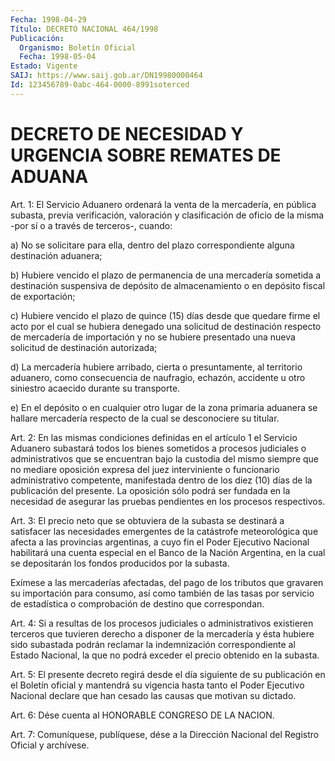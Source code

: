 ```yaml
---
Fecha: 1998-04-29
Título: DECRETO NACIONAL 464/1998
Publicación:
  Organismo: Boletín Oficial
  Fecha: 1998-05-04
Estado: Vigente
SAIJ: https://www.saij.gob.ar/DN19980000464
Id: 123456789-0abc-464-0000-8991soterced
---
```

# DECRETO DE NECESIDAD Y URGENCIA SOBRE REMATES DE ADUANA

<a id="1"></a>
Art. 1: El  Servicio  Aduanero  ordenará  la  venta  de  la mercadería,  en  pública subasta, previa verificación, valoración y clasificación  de oficio  de  la  misma  -por  sí  o  a  través  de terceros-, cuando:

a) No se solicitare  para  ella,  dentro  del plazo correspondiente alguna destinación aduanera;

b)  Hubiere  vencido  el  plazo de permanencia  de  una  mercadería sometida a destinación suspensiva  de  depósito de almacenamiento o en depósito fiscal de exportación;

c) Hubiere vencido el plazo de quince (15)  días  desde que quedare firme  el  acto  por  el cual se hubiera denegado una solicitud  de destinación respecto de  mercadería  de importación y no se hubiere presentado    una  nueva  solicitud  de  destinación    autorizada;

d) La mercadería  hubiere  arribado,  cierta  o  presuntamente,  al territorio  aduanero,  como  consecuencia  de  naufragio,  echazón, accidente    u   otro  siniestro  acaecido  durante  su  transporte.

e) En el depósito  o  en  cualquier  otro lugar de la zona primaria aduanera se hallare mercadería respecto  de la cual se desconociere su titular.

<a id="2"></a>
Art. 2: En las mismas condiciones definidas  en  el  artículo 1 el Servicio Aduanero subastará todos los bienes sometidos  a  procesos judiciales o administrativos que se encuentran bajo la custodia del mismo siempre que no mediare oposición expresa del juez interviniente  o funcionario administrativo competente, manifestada dentro de los diez  (10)  días  de  la publicación del presente. La oposición sólo podrá ser fundada en la  necesidad  de  asegurar las pruebas pendientes en los procesos respectivos.

<a id="3"></a>
Art. 3: El precio neto que se obtuviera de la subasta se destinará a satisfacer las necesidades emergentes de la catástrofe meteorológica que afecta a las provincias argentinas, a cuyo fin el Poder Ejecutivo Nacional habilitará una cuenta especial en el Banco de  la  Nación  Argentina,  en  la  cual  se depositarán los fondos producidos por la subasta.

Exímese a las mercaderías afectadas, del pago  de  los tributos que gravaren su importación para consumo, así como también de las tasas por  servicio  de  estadística  o  comprobación  de  destino    que correspondan.

<a id="4"></a>
Art. 4: Si a resultas de los procesos judiciales o administrativos existieren    terceros  que  tuvieren  derecho  a  disponer  de  la mercadería  y  ésta  hubiere  sido  subastada  podrán  reclamar  la indemnización correspondiente  al  Estado Nacional, la que no podrá exceder el precio obtenido en la subasta.

<a id="5"></a>
Art. 5: El presente decreto regirá  desde  el  día siguiente de su publicación  en  el Boletín oficial y mantendrá su  vigencia  hasta tanto el Poder Ejecutivo Nacional declare que han cesado las causas que motivan su dictado.

<a id="6"></a>
Art.  6: Dése cuenta  al  HONORABLE  CONGRESO  DE  LA  NACION.

<a id="7"></a>
Art. 7: Comuníquese,  publíquese, dése a la Dirección Nacional del Registro Oficial y archívese.